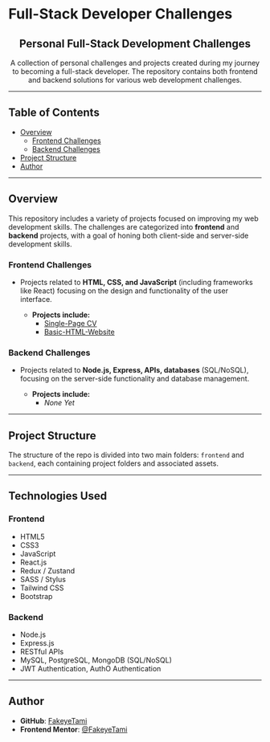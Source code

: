 # Full-Stack Developer Challenges

<div align="center">

  <h2>Personal Full-Stack Development Challenges</h2>
  <p>
    A collection of personal challenges and projects created during my journey to becoming a full-stack developer. The repository contains both frontend and backend solutions for various web development challenges.
  </p>

</div>

---

## Table of Contents

- [Overview](#overview)
  - [Frontend Challenges](#frontend-challenges)
  - [Backend Challenges](#backend-challenges)
- [Project Structure](#project-structure)
- [Author](#author)

---

## Overview

This repository includes a variety of projects focused on improving my web development skills. The challenges are categorized into **frontend** and **backend** projects, with a goal of honing both client-side and server-side development skills.

### Frontend Challenges

- Projects related to **HTML, CSS, and JavaScript** (including frameworks like React) focusing on the design and functionality of the user interface.

  - **Projects include:**
    - [Single-Page CV](https://roadmap.sh/projects/single-page-cv)
    - [Basic-HTML-Website](https://roadmap.sh/projects/basic-html-website)
### Backend Challenges

- Projects related to **Node.js, Express, APIs, databases** (SQL/NoSQL), focusing on the server-side functionality and database management.

  - **Projects include:**
    - *None Yet*

---

## Project Structure

The structure of the repo is divided into two main folders: `frontend` and `backend`, each containing project folders and associated assets.

---

## Technologies Used

### Frontend

- HTML5
- CSS3
- JavaScript
- React.js
- Redux / Zustand
- SASS / Stylus
- Tailwind CSS
- Bootstrap

### Backend

- Node.js
- Express.js
- RESTful APIs
- MySQL, PostgreSQL, MongoDB (SQL/NoSQL)
- JWT Authentication, AuthO Authentication

---

## Author

- **GitHub**: [FakeyeTami](https://github.com/FakeyeTami)
- **Frontend Mentor**: [@FakeyeTami](https://www.frontendmentor.io/profile/FakeyeTami)
